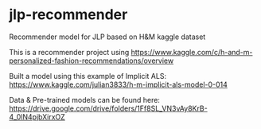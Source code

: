 # jlp-recommender
Recommender model for JLP based on H&amp;M kaggle dataset

This is a recommender project using https://www.kaggle.com/c/h-and-m-personalized-fashion-recommendations/overview

Built a model using this example of Implicit ALS:
https://www.kaggle.com/julian3833/h-m-implicit-als-model-0-014

Data & Pre-trained models can be found here: https://drive.google.com/drive/folders/1Ff8SL_VN3vAy8KrB-4_0lN4pjbXirxOZ
